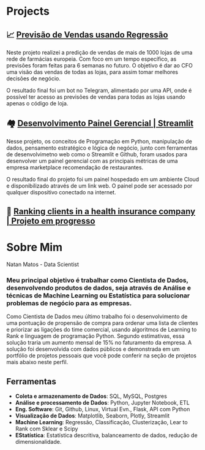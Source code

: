 # Projects

## 📈  [Previsão de Vendas usando Regressão](https://github.com/natan-matos/sales-prediction)

Neste projeto realizei a predição de vendas de mais de 1000 lojas de uma rede de farmácias europeia. Com foco em um tempo específico, as previsões foram feitas para 6 semanas no futuro. O objetivo é dar ao CFO uma visão das vendas de todas as lojas, para assim tomar melhores decisões de negócio.

O resultado final foi um bot no Telegram, alimentado por uma API, onde é possível ter acesso as previsões de vendas para todas as lojas usando apenas o código de loja.

## 🏘 [Desenvolvimento Painel Gerencial | Streamlit](https://github.com/natan-matos/foodzone)

Nesse projeto, os conceitos de Programação em Python, manipulação de dados, pensamento estratégico e lógica de negócio, junto com ferramentas de desenvolvimetno web como o Streamlit e Github, foram usados para desenvolver um painel gerencial com as principais métricas de uma empresa marketplace recomendação de restaurantes.

O resultado final do projeto foi um painel hospedado em um ambiente Cloud e disponibilizado através de um link web. O painel pode ser acessado por qualquer dispositivo conectado na internet.

## 📒 [Ranking clients in a health insurance company | Projeto em progresso ](https://github.com/natan-matos/health-insurance)

# Sobre Mim
Natan Matos - Data Scientist

### Meu principal objetivo é trabalhar como Cientista de Dados, desenvolvendo produtos de dados, seja através de Análise e técnicas de Machine Learning ou Estatística para solucionar problemas de negócio para as empresas.

Como Cientista de Dados meu último trabalho foi o desenvolvimento de uma pontuação de propensão de compra para ordenar uma lista de clientes e priorizar as ligações do time comercial, usando algoritmos de Learning to Rank e linguagem de programação Python. Segundo estimativas, essa solução traria um aumento mensal de 15% no faturamento da empresa. A solução foi desenvolvida com dados públicos e demonstrada em um portfólio de projetos pessoais que você pode conferir na seção de projetos mais abaixo neste perfil.

## Ferramentas
- **Coleta e armazenamento de Dados**: SQL, MySQL, Postgres
- **Análise e processamento de Dados**: Python, Jupyter Notebook, ETL
- **Eng. Software**: Git, Github, Linux, Virtual Evn., Flask, API com Python
- **Visualização de Dados**: Matplotlib, Seaborn, Plotly, Streamlit
- **Machine Learning**: Regressão, Classificação, Clusterização, Lear to Rank com Sklear e Scipy
- **EStatística**: Estatística descritiva, balanceamento de dados, redução de dimensionalidade.
